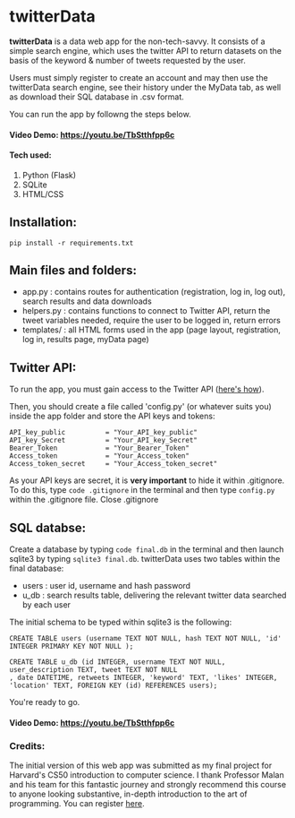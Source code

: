 # twitterData
**twitterData** is a data web app for the non-tech-savvy.  It consists of a simple search engine, which uses the twitter API to return datasets on the basis of the keyword & number of tweets requested by the user.

Users must simply register to create an account and may then use the twitterData search engine, see their history under the MyData tab, as well as download their SQL database in .csv format.

You can run the app by followng the steps below.
#### Video Demo:  https://youtu.be/TbStthfpp6c
#### Tech used:
1. Python (Flask)
2. SQLite
3. HTML/CSS

## Installation:
```
pip install -r requirements.txt
```

## Main files and folders:
- app.py : contains routes for authentication (registration, log in, log out), search results and data downloads
- helpers.py : contains functions to connect to Twitter API, return the tweet variables needed, require the user to be logged in, return errors
- templates/ : all HTML forms used in the app (page layout, registration, log in, results page, myData page)

## Twitter API:
To run the app, you must gain access to the Twitter API ([here's how](https://developer.twitter.com/en/docs/twitter-api/getting-started/getting-access-to-the-twitter-api)).

Then, you should create a file called 'config.py' (or whatever suits you) inside the app folder and store the API keys and tokens:

```
API_key_public          = "Your_API_key_public"
API_key_Secret          = "Your_API_key_Secret"
Bearer_Token            = "Your_Bearer_Token"
Access_token            = "Your_Access_token"
Access_token_secret     = "Your_Access_token_secret"
```
As your API keys are secret, it is **very important** to hide it within .gitignore. To do this, type `code .gitignore` in the terminal and then type `config.py` within the .gitignore file. Close .gitignore

## SQL databse:
Create a database by typing `code final.db` in the terminal and then launch sqlite3 by typing `sqlite3 final.db`. twitterData uses two tables within the final database:

- users : user id, username and hash password
- u_db : search results table, delivering the relevant twitter data searched by each user

The initial schema to be typed within sqlite3 is the following:
```
CREATE TABLE users (username TEXT NOT NULL, hash TEXT NOT NULL, 'id' INTEGER PRIMARY KEY NOT NULL );
```
```
CREATE TABLE u_db (id INTEGER, username TEXT NOT NULL, user_description TEXT, tweet TEXT NOT NULL
, date DATETIME, retweets INTEGER, 'keyword' TEXT, 'likes' INTEGER, 'location' TEXT, FOREIGN KEY (id) REFERENCES users);
```
You're ready to go.

#### Video Demo:  https://youtu.be/TbStthfpp6c
### Credits:
The initial version of this web app was submitted as my final project for Harvard's CS50 introduction to computer science. 
I thank Professor Malan and his team for this fantastic journey and strongly recommend this course to anyone looking substantive, in-depth introduction to the art of programming. You can register [here](https://www.edx.org/course/introduction-computer-science-harvardx-cs50x?utm_source=google&utm_campaign=19339199037&utm_medium=cpc&utm_term=harvard%20cs50%20online&hsa_acc=7245054034&hsa_cam=19339199037&hsa_grp=145482383700&hsa_ad=642397268536&hsa_src=g&hsa_tgt=kwd-422823376443&hsa_kw=harvard%20cs50%20online&hsa_mt=e&hsa_net=adwords&hsa_ver=3&gclid=CjwKCAiA3pugBhAwEiwAWFzwdVAWQLlh0fnX2npfXVe9L4TC4F7ls9-qmu0vqTjW8oj0ev27RWzasBoCWHEQAvD_BwE).